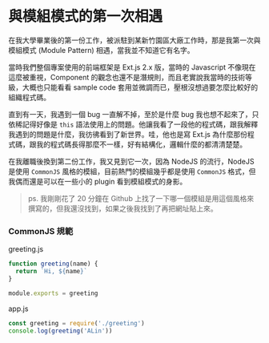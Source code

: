 # 與模組模式的第一次相遇

在我大學畢業後的第一份工作，被派駐到某新竹園區大廠工作時，那是我第一次與模組模式 (Module Pattern) 相遇，當我並不知道它有名字。

當時我們整個專案使用的前端框架是 Ext.js 2.x 版，當時的 Javascript 不像現在這麼被重視，Component 的觀念也還不是潛規則，而且老實說我當時的技術等級，大概也只能看看 sample code 套用並微調而已，壓根沒想過要怎麼比較好的組織程式碼。

直到有一天，我遇到一個 bug 一直解不掉，至於是什麼 bug 我也想不起來了，只依稀記得好像是 `this` 語法使用上的問題。他讓我看了一段他的程式碼，跟我解釋我遇到的問題是什麼，我彷彿看到了新世界。哇，他也是寫 Ext.js 為什麼那份程式碼，跟我的程式碼長得那麼不一樣，好有結構化，邏輯什麼的都清清楚楚。

在我離職後換到第二份工作，我又見到它一次，因為 NodeJS 的流行，NodeJS 是使用 `CommonJS` 風格的模組，目前熱門的模組幾乎都是使用 `CommonJS` 格式，但我偶而還是可以在一些小的 plugin 看到模組模式的身影。

> ps. 我剛剛花了 20 分鐘在 Github 上找了一下哪一個模組是用這個風格來撰寫的，但我還沒找到，如果之後我找到了再把網址貼上來。

### CommonJS 規範

greeting.js

```js
function greeting(name) {
  return `Hi, ${name}`
}

module.exports = greeting
```

app.js

```js
const greeting = require('./greeting')
console.log(greeting('ALin'))
```
